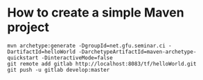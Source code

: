 # How to create a simple Maven project 

```
mvn archetype:generate -DgroupId=net.gfu.seminar.ci -DartifactId=helloWorld -DarchetypeArtifactId=maven-archetype-quickstart -DinteractiveMode=false
git remote add gitlab http://localhost:8083/tf/helloWorld.git
git push -u gitlab develop:master 
```